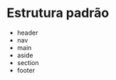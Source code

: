 # Estrutura padrão

* header  <!-- Para criar cabeçalho                                                     -->
* nav     <!-- Para naveção dentro do seu site                                          -->
* main    <!-- Conteúdo principal da página                                             -->
* aside   <!-- Para a barra lateral (geralmente usada para ADs)                            -->
* section <!-- Para criar seções no seu site, como um shoopping, cada loja é uma seção  -->
* footer  <!-- Para o rodapé da página, a parte de baixo                                -->

